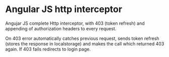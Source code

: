 # Angular JS http interceptor
Angujar JS complete Http interceptor, with 403 (token refresh) and appending of authorization headers to every request.

On 403 error automatically catches previous request, sends token refresh (stores the response in localstorage) and makes the call which returned 403 again. If 403 fails redirects to login page. 


